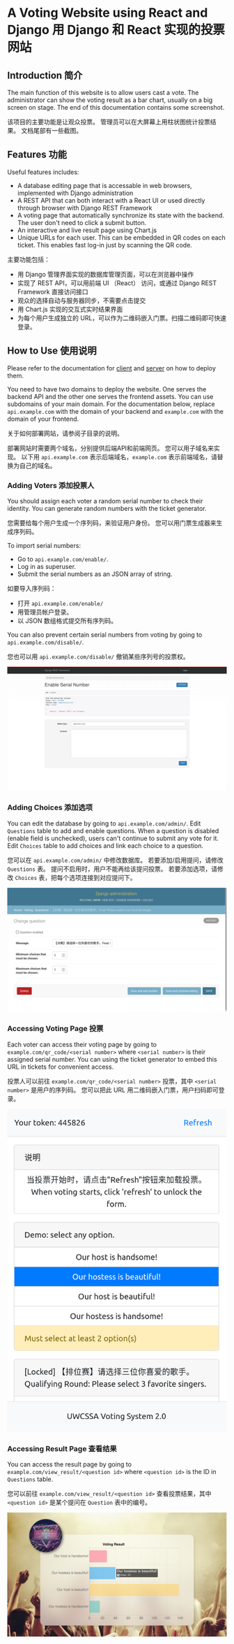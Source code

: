 # A Voting Website using React and Django 用 Django 和 React 实现的投票网站

## Introduction 简介

The main function of this website is to allow users cast a vote.
The administrator can show the voting result as a bar chart, usually on a big screen on stage.
The end of this documentation contains some screenshot.

该项目的主要功能是让观众投票。
管理员可以在大屏幕上用柱状图统计投票结果。
文档尾部有一些截图。

## Features 功能

Useful features includes:

* A database editing page that is accessable in web browsers, implemented with Django administration
* A REST API that can both interact with a React UI or used directly through browser with Django REST Framework
* A voting page that automatically synchronize its state with the backend. The user don't need to click a submit button.
* An interactive and live result page using Chart.js
* Unique URLs for each user. This can be embedded in QR codes on each ticket. This enables fast log-in just by scanning the QR code.

主要功能包括：

* 用 Django 管理界面实现的数据库管理页面，可以在浏览器中操作
* 实现了 REST API，可以用前端 UI （React） 访问，或通过 Django REST Framework 直接访问接口
* 观众的选择自动与服务器同步，不需要点击提交
* 用 Chart.js 实现的交互式实时结果界面
* 为每个用户生成独立的 URL，可以作为二维码嵌入门票。扫描二维码即可快速登录。

## How to Use 使用说明

Please refer to the documentation for [client](https://github.com/LouYu2015/voting-client#readme) and [server](https://github.com/LouYu2015/voting-server#readme) on how to deploy them.

You need to have two domains to deploy the website.
One serves the backend API and the other one serves the frontend assets.
You can use subdomains of your main domain.
For the documentation below, replace `api.example.com` with the domain of your backend and `example.com` with the domain of your frontend.

关于如何部署网站，请参阅子目录的说明。

部署网站时需要两个域名，分别提供后端API和前端网页。
您可以用子域名来实现。
以下用 `api.example.com` 表示后端域名，`example.com` 表示前端域名，请替换为自己的域名。

### Adding Voters 添加投票人

You should assign each voter a random serial number to check their identity.
You can generate random numbers with the ticket generator.

您需要给每个用户生成一个序列码，来验证用户身份。
您可以用门票生成器来生成序列码。

To import serial numbers:

* Go to `api.example.com/enable/`. 
* Log in as superuser. 
* Submit the serial numbers as an JSON array of string. 

如要导入序列码：

* 打开 `api.example.com/enable/`
* 用管理员帐户登录。
* 以 JSON 数组格式提交所有序列码。

You can also prevent certain serial numbers from voting by going to `api.example.com/disable/`.

您也可以用 `api.example.com/disable/` 撤销某些序列号的投票权。

![Result Page Screenshot](pic/rest_admin.png)

### Adding Choices 添加选项

You can edit the database by going to `api.example.com/admin/`.
Edit `Questions` table to add and enable questions.
When a question is disabled (enable field is unchecked), users can't continue to submit any vote for it.
Edit `Choices` table to add choices and link each choice to a question.

您可以在 `api.example.com/admin/` 中修改数据库。
若要添加/启用提问，请修改 `Questions` 表。
提问不启用时，用户不能再给该提问投票。
若要添加选项，请修改 `Choices` 表，把每个选项连接到对应提问下。

![Admin Screenshot](pic/django_admin.png)

### Accessing Voting Page 投票

Each voter can access their voting page by going to `example.com/qr_code/<serial number>` where `<serial number>` is their assigned serial number.
You can using the ticket generator to embed this URL in tickets for convenient access.

投票人可以前往 `example.com/qr_code/<serial number>` 投票，其中 `<serial number>` 是用户的序列码。
您可以把此 URL 用二维码嵌入门票，用户扫码即可登录。

![Voting Page Screenshot](pic/voting_page.png)

### Accessing Result Page 查看结果

You can access the result page by going to `example.com/view_result/<question id>` where `<question id>` is the ID in `Questions` table.

您可以前往 `example.com/view_result/<question id>` 查看投票结果，其中 `<question id>` 是某个提问在 `Question` 表中的编号。

![Result Page Screenshot](pic/voting_result_page.png)
